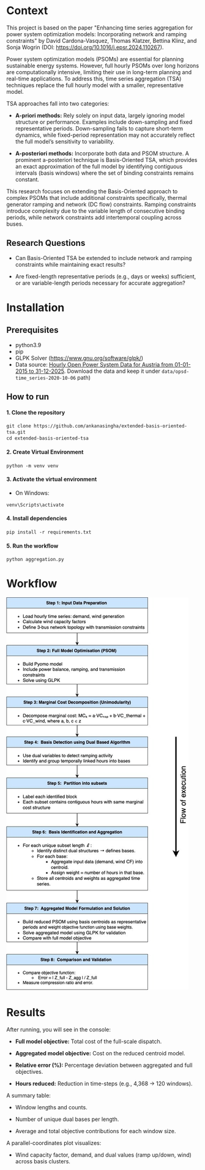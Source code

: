 # Context 

This project is based on the paper "Enhancing time series aggregation for power system optimization models: Incorporating network and ramping constraints" by David Cardona-Vasquez, Thomas Klatzer, Bettina Klinz, and Sonja Wogrin (DOI: https://doi.org/10.1016/j.epsr.2024.110267).

Power system optimization models (PSOMs) are essential for planning sustainable energy systems. However, full hourly PSOMs over long horizons are computationally intensive, limiting their use in long-term planning and real-time applications. To address this, time series aggregation (TSA) techniques replace the full hourly model with a smaller, representative model.

TSA approaches fall into two categories:

- **A-priori methods:** Rely solely on input data, largely ignoring model structure or performance. Examples include down-sampling and fixed representative periods. Down-sampling fails to capture short-term dynamics, while fixed-period representation may not accurately reflect the full model’s sensitivity to variability.

- **A-posteriori methods:** Incorporate both data and PSOM structure. A prominent a-posteriori technique is Basis-Oriented TSA, which provides an exact approximation of the full model by identifying contiguous intervals (basis windows) where the set of binding constraints remains constant.

This research focuses on extending the Basis-Oriented approach to complex PSOMs that include additional constraints specifically, thermal generator ramping and network (DC flow) constraints. Ramping constraints introduce complexity due to the variable length of consecutive binding periods, while network constraints add intertemporal coupling across buses.
## Research Questions

- Can Basis-Oriented TSA be extended to include network and ramping constraints while maintaining exact results?

- Are fixed-length representative periods (e.g., days or weeks) sufficient, or are variable-length periods necessary for accurate aggregation?

# Installation

## Prerequisites
- python3.9
- pip
- GLPK Solver (https://www.gnu.org/software/glpk/)
- Data source: [Hourly Open Power System Data for Austria from 01-01-2015 to 31-12-2025](https://data.open-power-system-data.org/time_series/2020-10-06/time_series_60min_singleindex.csv). Download the data and keep it under `data/opsd-time_series-2020-10-06` path)
## How to run

#### 1. Clone the repository
```
git clone https://github.com/ankanasingha/extended-basis-oriented-tsa.git
cd extended-basis-oriented-tsa
```

#### 2. Create Virtual Environment

```
python -m venv venv
```

#### 3. Activate the virtual environment
- On Windows:
```
venv\Scripts\activate
```
#### 4. Install dependencies

```
pip install -r requirements.txt
```

#### 5. Run the workflow

```
python aggregation.py
```

# Workflow

![Alt text](img/workflow.jpeg "Workflow Diagram")

# Results

After running, you will see in the console:

- **Full model objective:** Total cost of the full-scale dispatch.

- **Aggregated model objective:** Cost on the reduced centroid model.

- **Relative error (%):** Percentage deviation between aggregated and full objectives.

- **Hours reduced:** Reduction in time-steps (e.g., 4,368 → 120 windows).

A summary table:

- Window lengths and counts.

- Number of unique dual bases per length.

- Average and total objective contributions for each window size.

A parallel-coordinates plot visualizes:

- Wind capacity factor, demand, and dual values (ramp up/down, wind) across basis clusters.